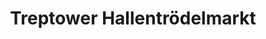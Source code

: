 ---
title: "Treptower Hallentrödelmarkt"
url: /berlin/treptower-hallentroedelmarkt/
shop: Allgemein
---